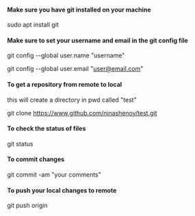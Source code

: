 #### Make sure you have git installed on your machine


sudo apt install git


#### Make sure to set your username and email in the git config file


git config --global user.name "username"

git config --global user.email "user@email.com"



#### To get a repository from remote to local
this will create a directory in pwd called "test"


git clone https://www.github.com/ninashenoy/test.git




#### To check the status of files


git status



#### To commit changes


git commit -am "your comments"



#### To push your local changes to remote


git push origin


